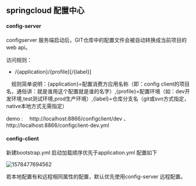 ##                                      springcloud 配置中心

#### config-server

configserver 服务端启动后，GIT仓库中的配置文件会被自动转换成当前项目的web api。

访问规则：

- /{application}/{profile}[/{label}]   

　规则简单说明：{application}=配置消费方应用名称（即：config client的项目名，通俗讲：就是谁用这个配置就是谁的名字）,{profile}=配置环境（如：dev开发环境,test测试环境,prod生产环境）,{label}=仓库分支名（git或svn方式指定，native本地方式无需指定）

demo : 　http://localhost:8866/configclient/dev   、　http://localhost:8866/configclient-dev.yml

#### config-client

新建bootstrap.yml    启动加载顺序优先于application.yml  配置如下

![1578477694562](C:\Users\A\AppData\Roaming\Typora\typora-user-images\1578477694562.png)

若本地配置有和远程相同属性的配置，默认优先使用config-server 远程配置。

